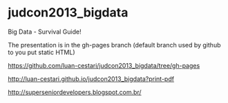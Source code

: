 judcon2013_bigdata
==================

Big Data - Survival Guide!

The presentation is in the gh-pages branch (default branch used by github to you put static HTML)

https://github.com/luan-cestari/judcon2013_bigdata/tree/gh-pages

http://luan-cestari.github.io/judcon2013_bigdata?print-pdf

http://superseniordevelopers.blogspot.com.br/
